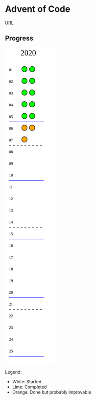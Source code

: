 # Advent of Code

[URL](https://adventofcode.com)

## Progress

![overview graphic](./graph/image.svg)

Legend:

- White: Started
- Lime: Completed
- Orange: Done but probably improvable
